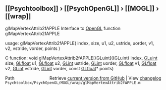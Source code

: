 ## [[Psychtoolbox]] &#8250; [[PsychOpenGL]] &#8250; [[MOGL]] &#8250; [[wrap]]

glMapVertexAttrib2fAPPLE  Interface to [OpenGL](OpenGL) function glMapVertexAttrib2fAPPLE  
  
usage:  glMapVertexAttrib2fAPPLE( index, size, u1, u2, ustride, uorder, v1, v2, vstride, vorder, points )  
  
C function:  void glMapVertexAttrib2fAPPLE[(GLuint]((GLuint) index, [GLuint](GLuint) size, [GLfloat](GLfloat) u1, [GLfloat](GLfloat) u2, [GLint](GLint) ustride, [GLint](GLint) uorder, [GLfloat](GLfloat) v1, [GLfloat](GLfloat) v2, [GLint](GLint) vstride, [GLint](GLint) vorder, const [GLfloat](GLfloat)\* points)  




<div class="code_header" style="text-align:right;">
  <span style="float:left;">Path&nbsp;&nbsp;</span> <span class="counter">Retrieve <a href=
  "https://raw.github.com/Psychtoolbox-3/Psychtoolbox-3/beta/Psychtoolbox/PsychOpenGL/MOGL/wrap/glMapVertexAttrib2fAPPLE.m">current version from GitHub</a> | View <a href=
  "https://github.com/Psychtoolbox-3/Psychtoolbox-3/commits/beta/Psychtoolbox/PsychOpenGL/MOGL/wrap/glMapVertexAttrib2fAPPLE.m">changelog</a></span>
</div>
<div class="code">
  <code>Psychtoolbox/PsychOpenGL/MOGL/wrap/glMapVertexAttrib2fAPPLE.m</code>
</div>

